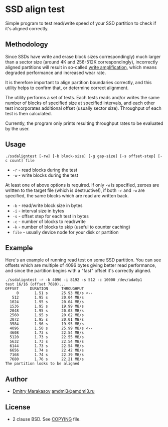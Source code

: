 # SSD align test

Simple program to test read/write speed of your SSD partition to
check if it's aligned correctly.

## Methodology

Since SSDs have write and erase block sizes correspondingly) much
larger than a sector size (around 4K and 256-512K correspondingly),
incorrectly aligned partitions will result in so-called [write
amplification](https://en.wikipedia.org/wiki/Write_amplification),
which means degraded performance and increased wear rate.

It is therefore important to align partition boundaries correctly,
and this utility helps to confirm that, or determine correct
alignment.

The utility performs a set of tests. Each tests reads and/or writes
the same number of blocks of specified size at specified intervals,
and each other test incorporates additional offset (usually sector
size). Throughput of each test is then calculated.

Currently, the program only prints resulting throughput rates to
be evaluated by the user.

## Usage
```
./ssdaligntest [-rw] [-b block-size] [-g gap-size] [-s offset-step] [-c count] file
```

* ```-r``` - read blocks during the test
* ```-w``` - write blocks during the test

At least one of above options is required. If only ```-w``` is
specified, zeroes are written to the target file (which is
destructive!), if both ```-r``` and ```-w``` are specified, the
same blocks which are read are written back.

* ```-b``` - read/write block size in bytes
* ```-i``` - interval size in bytes
* ```-s``` - offset step for each test in bytes
* ```-c``` - number of blocks to read/write
* ```-k``` - number of blocks to skip (useful to counter caching)
* ```file``` - usually device node for your disk or partition

## Example

Here's an example of running read test on some SSD partition. You
can see offsets which are multiple of 4096 bytes giving better read
performance, and since the partition begins with a "fast" offset
it's correctly aligned.

```
./ssdaligntest -r -b 4096 -i 8192 -s 512 -c 10000 /dev/ada0p1
test 16/16 (offset 7680)...
OFFSET     DURATION      THROUGHPUT
     0       1.51 s      25.93 MB/s <--
   512       1.95 s      20.04 MB/s
  1024       1.95 s      20.04 MB/s
  1536       1.95 s      19.99 MB/s
  2048       1.95 s      20.03 MB/s
  2560       1.95 s      20.02 MB/s
  3072       1.95 s      20.01 MB/s
  3584       1.96 s      19.95 MB/s
  4096       1.50 s      25.99 MB/s <--
  4608       1.73 s      22.54 MB/s
  5120       1.73 s      22.55 MB/s
  5632       1.73 s      22.54 MB/s
  6144       1.73 s      22.54 MB/s
  6656       1.74 s      22.42 MB/s
  7168       1.74 s      22.39 MB/s
  7680       1.76 s      22.21 MB/s
The partition looks to be aligned
```

## Author ##

* [Dmitry Marakasov](https://github.com/AMDmi3) <amdmi3@amdmi3.ru>

## License ##

* 2 clause BSD. See [COPYING](COPYING) file.
